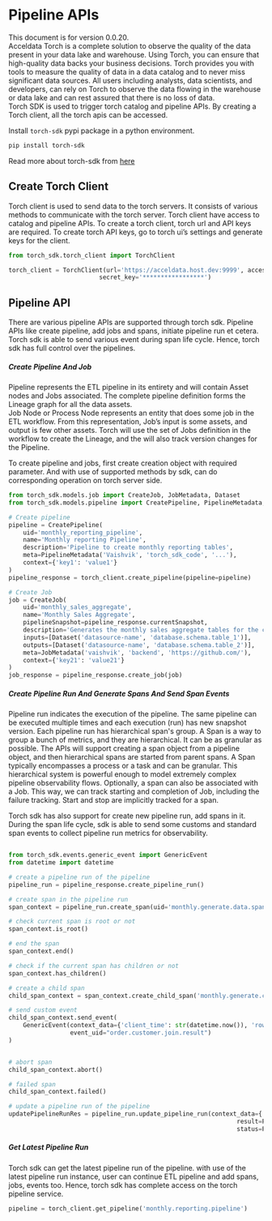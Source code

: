 # Pipeline APIs
This document is for version 0.0.20.<br />
Acceldata Torch is a complete solution to observe the quality of the data present in your data lake and warehouse. Using Torch, you can ensure that high-quality data backs your business decisions. Torch provides you with tools to measure the quality of data in a data catalog and to never miss significant data sources. All users including analysts, data scientists, and developers, can rely on Torch to observe the data flowing in the warehouse or data lake and can rest assured that there is no loss of data. 
<br />
Torch SDK is used to trigger torch catalog and pipeline APIs. By creating a Torch client, all the torch apis can be accessed. 

Install `torch-sdk` pypi package in a python environment.
```bash
pip install torch-sdk
```

Read more about torch-sdk from [here](https://pypi.org/project/torch-airflow-sdk/)

## Create Torch Client
Torch client is used to send data to the torch servers. It consists of various methods to communicate with the torch server. Torch client have access to catalog and pipeline APIs. To create a torch client, torch url and API keys are required. To create torch API keys, go to torch ui’s settings and generate keys for the client.
```python
from torch_sdk.torch_client import TorchClient

torch_client = TorchClient(url='https://acceldata.host.dev:9999', access_key='******',
                         secret_key='*****************')

```

## Pipeline API 
There are various pipeline APIs are supported through torch sdk. Pipeline APIs like create pipeline, add jobs and spans, initiate pipeline run et cetera. Torch sdk is able to send various event during span life cycle. Hence, torch sdk has full control over the pipelines.
##### Create Pipeline And Job
Pipeline represents the ETL pipeline in its entirety and will contain Asset nodes and Jobs associated. The complete pipeline definition forms the Lineage graph for all the data assets.
</br>
Job Node or Process Node represents an entity that does some job in the ETL workflow. From this representation, Job’s input is some assets, and output is few other assets.
Torch will use the set of Jobs definition in the workflow to create the Lineage, and the will also track version changes for the Pipeline.

To create pipeline and jobs, first create creation object with required parameter. And with use of supported methods by sdk, can do corresponding operation on torch server side. 
```python
from torch_sdk.models.job import CreateJob, JobMetadata, Dataset
from torch_sdk.models.pipeline import CreatePipeline, PipelineMetadata, PipelineRunResult, PipelineRunStatus

# Create pipeline
pipeline = CreatePipeline(
    uid='monthly_reporting_pipeline',
    name='Monthly reporting Pipeline',
    description='Pipeline to create monthly reporting tables',
    meta=PipelineMetadata('Vaishvik', 'torch_sdk_code', '...'),
    context={'key1': 'value1'}
)
pipeline_response = torch_client.create_pipeline(pipeline=pipeline)

# Create Job
job = CreateJob(
    uid='monthly_sales_aggregate',
    name='Monthly Sales Aggregate',
    pipelineSnapshot=pipeline_response.currentSnapshot,
    description='Generates the monthly sales aggregate tables for the complete year',
    inputs=[Dataset('datasource-name', 'database.schema.table_1')],
    outputs=[Dataset('datasource-name', 'database.schema.table_2')],
    meta=JobMetadata('vaishvik', 'backend', 'https://github.com/'),
    context={'key21': 'value21'}
)
job_response = pipeline_response.create_job(job)
```
##### Create Pipeline Run And Generate Spans And Send Span Events

Pipeline run indicates the execution of the pipeline. The same pipeline can be executed multiple times and each execution (run) has new snapshot version. Each pipeline run has hierarchical span's group. A Span is a way to group a bunch of metrics, and they are hierarchical. It can be as granular as possible. The APIs will support creating a span object from a pipeline object, and then hierarchical spans are started from parent spans. A Span typically encompasses a process or a task and can be granular. This hierarchical system is powerful enough to model extremely complex pipeline observability flows. Optionally, a span can also be associated with a Job. This way, we can track starting and completion of Job, including the failure tracking. Start and stop are implicitly tracked for a span.

Torch sdk has also support for create new pipeline run, add spans in it. During the span life cycle, sdk is able to send some customs and standard span events to collect pipeline run metrics for observability.  
```python

from torch_sdk.events.generic_event import GenericEvent
from datetime import datetime

# create a pipeline run of the pipeline
pipeline_run = pipeline_response.create_pipeline_run()

# create span in the pipeline run
span_context = pipeline_run.create_span(uid='monthly.generate.data.span')

# check current span is root or not
span_context.is_root()

# end the span 
span_context.end()

# check if the current span has children or not
span_context.has_children()

# create a child span
child_span_context = span_context.create_child_span('monthly.generate.customer.span')

# send custom event
child_span_context.send_event(
    GenericEvent(context_data={'client_time': str(datetime.now()), 'row_count': 100}, 
                 event_uid="order.customer.join.result")
)


# abort span
child_span_context.abort()

# failed span
child_span_context.failed()

# update a pipeline run of the pipeline
updatePipelineRunRes = pipeline_run.update_pipeline_run(context_data={'key1': 'value2', 'name': 'backend'},
                                                               result=PipelineRunResult.SUCCESS,
                                                               status=PipelineRunStatus.COMPLETED)

```

##### Get Latest Pipeline Run
Torch sdk can get the latest pipeline run of the pipeline. with use of the latest pipeline run instance, user can continue ETL pipeline and add spans, jobs, events too. Hence, torch sdk has complete access on the torch pipeline service.
```python
pipeline = torch_client.get_pipeline('monthly.reporting.pipeline')

```
